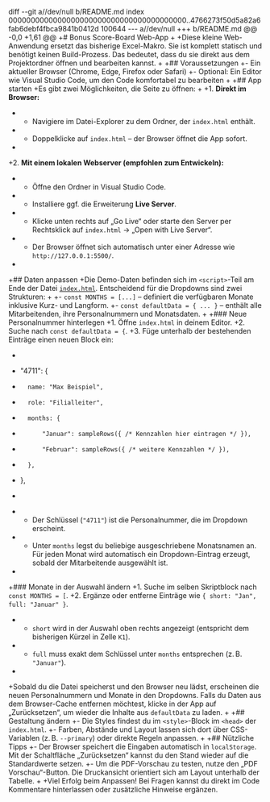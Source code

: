 diff --git a//dev/null b/README.md
index 0000000000000000000000000000000000000000..4766273f50d5a82a6fab6debf4fbca9841b0412d 100644
--- a//dev/null
+++ b/README.md
@@ -0,0 +1,61 @@
+# Bonus Score-Board Web-App
+
+Diese kleine Web-Anwendung ersetzt das bisherige Excel-Makro. Sie ist komplett statisch und benötigt keinen Build-Prozess. Das bedeutet, dass du sie direkt aus dem Projektordner öffnen und bearbeiten kannst.
+
+## Voraussetzungen
+- Ein aktueller Browser (Chrome, Edge, Firefox oder Safari)
+- Optional: Ein Editor wie Visual Studio Code, um den Code komfortabel zu bearbeiten
+
+## App starten
+Es gibt zwei Möglichkeiten, die Seite zu öffnen:
+
+1. **Direkt im Browser:**
+   - Navigiere im Datei-Explorer zu dem Ordner, der `index.html` enthält.
+   - Doppelklicke auf `index.html` – der Browser öffnet die App sofort.
+
+2. **Mit einem lokalen Webserver (empfohlen zum Entwickeln):**
+   - Öffne den Ordner in Visual Studio Code.
+   - Installiere ggf. die Erweiterung **Live Server**.
+   - Klicke unten rechts auf „Go Live“ oder starte den Server per Rechtsklick auf `index.html` → „Open with Live Server“.
+   - Der Browser öffnet sich automatisch unter einer Adresse wie `http://127.0.0.1:5500/`.
+
+## Daten anpassen
+Die Demo-Daten befinden sich im `<script>`-Teil am Ende der Datei [`index.html`](index.html). Entscheidend für die Dropdowns sind zwei Strukturen:
+
+- `const MONTHS = [...]` – definiert die verfügbaren Monate inklusive Kurz- und Langform.
+- `const defaultData = { ... }` – enthält alle Mitarbeitenden, ihre Personalnummern und Monatsdaten.
+
+### Neue Personalnummer hinterlegen
+1. Öffne `index.html` in deinem Editor.
+2. Suche nach `const defaultData = {`.
+3. Füge unterhalb der bestehenden Einträge einen neuen Block ein:
+   ```js
+   "4711": {
+       name: "Max Beispiel",
+       role: "Filialleiter",
+       months: {
+           "Januar": sampleRows({ /* Kennzahlen hier eintragen */ }),
+           "Februar": sampleRows({ /* weitere Kennzahlen */ }),
+       },
+   },
+   ```
+   - Der Schlüssel (`"4711"`) ist die Personalnummer, die im Dropdown erscheint.
+   - Unter `months` legst du beliebige ausgeschriebene Monatsnamen an. Für jeden Monat wird automatisch ein Dropdown-Eintrag erzeugt, sobald der Mitarbeitende ausgewählt ist.
+
+### Monate in der Auswahl ändern
+1. Suche im selben Skriptblock nach `const MONTHS = [`.
+2. Ergänze oder entferne Einträge wie `{ short: "Jan", full: "Januar" }`.
+   - `short` wird in der Auswahl oben rechts angezeigt (entspricht dem bisherigen Kürzel in Zelle `K1`).
+   - `full` muss exakt dem Schlüssel unter `months` entsprechen (z. B. `"Januar"`).
+
+Sobald du die Datei speicherst und den Browser neu lädst, erscheinen die neuen Personalnummern und Monate in den Dropdowns. Falls du Daten aus dem Browser-Cache entfernen möchtest, klicke in der App auf „Zurücksetzen“, um wieder die Inhalte aus `defaultData` zu laden.
+
+## Gestaltung ändern
+- Die Styles findest du im `<style>`-Block im `<head>` der `index.html`.
+- Farben, Abstände und Layout lassen sich dort über CSS-Variablen (z. B. `--primary`) oder direkte Regeln anpassen.
+
+## Nützliche Tipps
+- Der Browser speichert die Eingaben automatisch in `localStorage`. Mit der Schaltfläche „Zurücksetzen“ kannst du den Stand wieder auf die Standardwerte setzen.
+- Um die PDF-Vorschau zu testen, nutze den „PDF Vorschau“-Button. Die Druckansicht orientiert sich am Layout unterhalb der Tabelle.
+
+Viel Erfolg beim Anpassen! Bei Fragen kannst du direkt im Code Kommentare hinterlassen oder zusätzliche Hinweise ergänzen.
